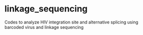 # linkage_sequencing
Codes to analyze HIV integration site and alternative splicing using barcoded virus and linkage sequencing
